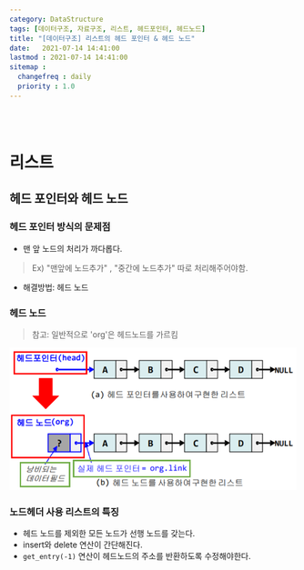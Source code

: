 ```yaml
---
category: DataStructure
tags: [데이터구조, 자료구조, 리스트, 헤드포인터, 헤드노드]
title: "[데이터구조] 리스트의 헤드 포인터 & 헤드 노드"
date:   2021-07-14 14:41:00 
lastmod : 2021-07-14 14:41:00
sitemap :
  changefreq : daily
  priority : 1.0
---
```


<br/><br/>

# 리스트

## 헤드 포인터와 헤드 노드

### 헤드 포인터 방식의 문제점

- 맨 앞 노드의 처리가 까다롭다.
> Ex) "맨앞에 노드추가" , "중간에 노드추가" 따로 처리해주어야함.
- 해결방법: 헤드 노드

### 헤드 노드

>참고: 일반적으로 'org'은 헤드노드를 가르킴

![헤드포인터와 헤드노드](/assets/img/2021-07-14-DATASTRUCTURE_HeadPointer/Untitled_6.png)

### 노드헤더 사용 리스트의 특징

- 헤드 노드를 제외한 모든 노드가 선행 노드를 갖는다.
- insert와 delete 연산이 간단해진다.
- `get_entry(-1)` 연산이 헤드노드의 주소를 반환하도록 수정해야한다.
